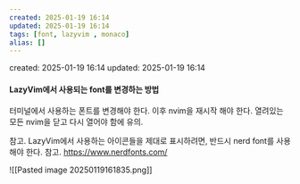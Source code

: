 ```yaml
---
created: 2025-01-19 16:14
updated: 2025-01-19 16:14
tags: [font, lazyvim , monaco]
alias: []
---
```


created: 2025-01-19 16:14
updated: 2025-01-19 16:14

#### LazyVim에서 사용되는 font를 변경하는 방법

터미널에서 사용하는 폰트를 변경해야 한다.
이후 nvim을 재시작 해야 한다. 열려있는 모든 nvim을 닫고 다시 열어야 함에 유의.

참고.
LazyVim에서 사용하는 아이콘들을 제대로 표시하려면,
반드시 nerd font를 사용해야 한다.
참고. https://www.nerdfonts.com/

![[Pasted image 20250119161835.png]]